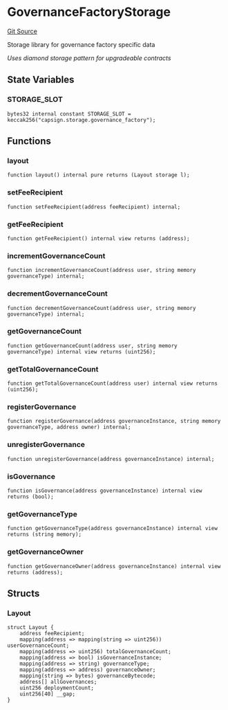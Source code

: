 # GovernanceFactoryStorage
[Git Source](https://github.com/capsign/protocol/blob/dfa6820124c5610a6bfa06329447dbae7c24bc0a/src/Governance/factory/storage/GovernanceFactoryStorage.sol)

Storage library for governance factory specific data

*Uses diamond storage pattern for upgradeable contracts*


## State Variables
### STORAGE_SLOT

```solidity
bytes32 internal constant STORAGE_SLOT = keccak256("capsign.storage.governance_factory");
```


## Functions
### layout


```solidity
function layout() internal pure returns (Layout storage l);
```

### setFeeRecipient


```solidity
function setFeeRecipient(address feeRecipient) internal;
```

### getFeeRecipient


```solidity
function getFeeRecipient() internal view returns (address);
```

### incrementGovernanceCount


```solidity
function incrementGovernanceCount(address user, string memory governanceType) internal;
```

### decrementGovernanceCount


```solidity
function decrementGovernanceCount(address user, string memory governanceType) internal;
```

### getGovernanceCount


```solidity
function getGovernanceCount(address user, string memory governanceType) internal view returns (uint256);
```

### getTotalGovernanceCount


```solidity
function getTotalGovernanceCount(address user) internal view returns (uint256);
```

### registerGovernance


```solidity
function registerGovernance(address governanceInstance, string memory governanceType, address owner) internal;
```

### unregisterGovernance


```solidity
function unregisterGovernance(address governanceInstance) internal;
```

### isGovernance


```solidity
function isGovernance(address governanceInstance) internal view returns (bool);
```

### getGovernanceType


```solidity
function getGovernanceType(address governanceInstance) internal view returns (string memory);
```

### getGovernanceOwner


```solidity
function getGovernanceOwner(address governanceInstance) internal view returns (address);
```

## Structs
### Layout

```solidity
struct Layout {
    address feeRecipient;
    mapping(address => mapping(string => uint256)) userGovernanceCount;
    mapping(address => uint256) totalGovernanceCount;
    mapping(address => bool) isGovernanceInstance;
    mapping(address => string) governanceType;
    mapping(address => address) governanceOwner;
    mapping(string => bytes) governanceBytecode;
    address[] allGovernances;
    uint256 deploymentCount;
    uint256[40] __gap;
}
```

